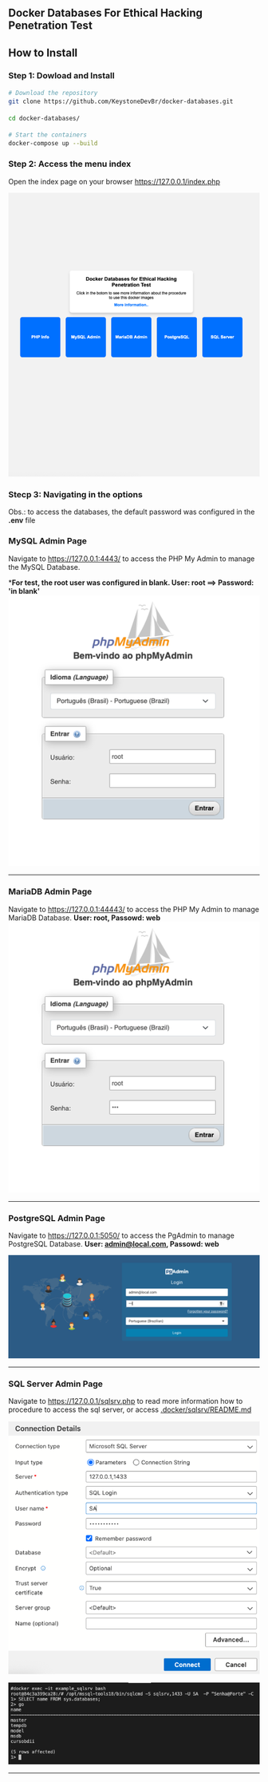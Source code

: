 ## Docker Databases For Ethical Hacking Penetration Test

## How to Install

### Step 1: Dowload and Install

```sh
# Download the repository
git clone https://github.com/KeystoneDevBr/docker-databases.git

cd docker-databases/

# Start the containers
docker-compose up --build

```

### Step 2: Access the menu index

Open the index page on your browser https://127.0.0.1/index.php

![](./index.png)

### Stecp 3: Navigating in the options

Obs.: to access the databases, the default password was configured in the **.env** file

### MySQL Admin Page

Navigate to https://127.0.0.1:4443/ to access the PHP My Admin to manage the MySQL Database.

***For test, the root user was configured in blank. User: root ==>  Password: 'in blank'**
![](./mysql.png)

---
### MariaDB Admin Page

Navigate to https://127.0.0.1:44443/ to access the PHP My Admin to manage MariaDB Database.
**User: root, Passowd: web**
![](./mariadb.png)

___

### PostgreSQL Admin Page

Navigate to https://127.0.0.1:5050/ to access the PgAdmin to manage PostgreSQL Database.
**User: admin@local.com, Passowd: web**

![](./postgreSQL.png)

___

### SQL Server Admin Page

Navigate to https://127.0.0.1/sqlsrv.php to read more information how to procedure to access the sql server,
or access [.docker/sqlsrv/README.md](./.docker/sqlsrv/README.md)

![](./.docker/sqlsrv/connection-Details.png)

![](./sqlsrv.png)

___

